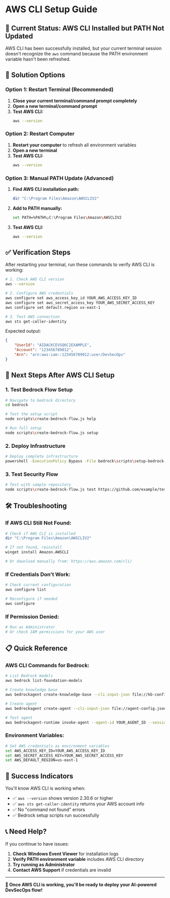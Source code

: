 # AWS CLI Setup Guide

## 🚨 **Current Status: AWS CLI Installed but PATH Not Updated**

AWS CLI has been successfully installed, but your current terminal session doesn't recognize the `aws` command because the PATH environment variable hasn't been refreshed.

## 🔧 **Solution Options**

### **Option 1: Restart Terminal (Recommended)**
1. **Close your current terminal/command prompt completely**
2. **Open a new terminal/command prompt**
3. **Test AWS CLI:**
   ```bash
   aws --version
   ```

### **Option 2: Restart Computer**
1. **Restart your computer** to refresh all environment variables
2. **Open a new terminal**
3. **Test AWS CLI:**
   ```bash
   aws --version
   ```

### **Option 3: Manual PATH Update (Advanced)**
1. **Find AWS CLI installation path:**
   ```bash
   dir "C:\Program Files\Amazon\AWSCLIV2"
   ```
2. **Add to PATH manually:**
   ```bash
   set PATH=%PATH%;C:\Program Files\Amazon\AWSCLIV2
   ```
3. **Test AWS CLI:**
   ```bash
   aws --version
   ```

## ✅ **Verification Steps**

After restarting your terminal, run these commands to verify AWS CLI is working:

```bash
# 1. Check AWS CLI version
aws --version

# 2. Configure AWS credentials
aws configure set aws_access_key_id YOUR_AWS_ACCESS_KEY_ID
aws configure set aws_secret_access_key YOUR_AWS_SECRET_ACCESS_KEY
aws configure set default.region us-east-1

# 3. Test AWS connection
aws sts get-caller-identity
```

Expected output:
```json
{
    "UserId": "AIDACKCEVSQ6C2EXAMPLE",
    "Account": "123456789012",
    "Arn": "arn:aws:iam::123456789012:user/DevSecOps"
}
```

## 🚀 **Next Steps After AWS CLI Setup**

### **1. Test Bedrock Flow Setup**
```bash
# Navigate to bedrock directory
cd bedrock

# Test the setup script
node scripts\create-bedrock-flow.js help

# Run full setup
node scripts\create-bedrock-flow.js setup
```

### **2. Deploy Infrastructure**
```bash
# Deploy complete infrastructure
powershell -ExecutionPolicy Bypass -File bedrock\scripts\setup-bedrock-environment.ps1
```

### **3. Test Security Flow**
```bash
# Test with sample repository
node scripts\create-bedrock-flow.js test https://github.com/example/test-repo
```

## 🛠️ **Troubleshooting**

### **If AWS CLI Still Not Found:**
```bash
# Check if AWS CLI is installed
dir "C:\Program Files\Amazon\AWSCLIV2"

# If not found, reinstall
winget install Amazon.AWSCLI

# Or download manually from: https://aws.amazon.com/cli/
```

### **If Credentials Don't Work:**
```bash
# Check current configuration
aws configure list

# Reconfigure if needed
aws configure
```

### **If Permission Denied:**
```bash
# Run as Administrator
# Or check IAM permissions for your AWS user
```

## 📋 **Quick Reference**

### **AWS CLI Commands for Bedrock:**
```bash
# List Bedrock models
aws bedrock list-foundation-models

# Create knowledge base
aws bedrockagent create-knowledge-base --cli-input-json file://kb-config.json

# Create agent
aws bedrockagent create-agent --cli-input-json file://agent-config.json

# Test agent
aws bedrockagent-runtime invoke-agent --agent-id YOUR_AGENT_ID --session-id test-session
```

### **Environment Variables:**
```bash
# Set AWS credentials as environment variables
set AWS_ACCESS_KEY_ID=YOUR_AWS_ACCESS_KEY_ID
set AWS_SECRET_ACCESS_KEY=YOUR_AWS_SECRET_ACCESS_KEY
set AWS_DEFAULT_REGION=us-east-1
```

## 🎯 **Success Indicators**

You'll know AWS CLI is working when:
- ✅ `aws --version` shows version 2.30.6 or higher
- ✅ `aws sts get-caller-identity` returns your AWS account info
- ✅ No "command not found" errors
- ✅ Bedrock setup scripts run successfully

## 📞 **Need Help?**

If you continue to have issues:
1. **Check Windows Event Viewer** for installation logs
2. **Verify PATH environment variable** includes AWS CLI directory
3. **Try running as Administrator**
4. **Contact AWS Support** if credentials are invalid

---

**🚀 Once AWS CLI is working, you'll be ready to deploy your AI-powered DevSecOps flow!**

